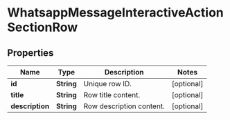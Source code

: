 

# WhatsappMessageInteractiveActionSectionRow


## Properties

| Name | Type | Description | Notes |
|------------ | ------------- | ------------- | -------------|
|**id** | **String** | Unique row ID. |  [optional] |
|**title** | **String** | Row title content. |  [optional] |
|**description** | **String** | Row description content. |  [optional] |



